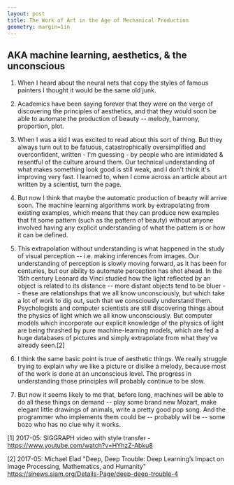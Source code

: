 ```yaml
---
layout: post
title: The Work of Art in the Age of Mechanical Production
geometry: margin=1in
---
```


## AKA machine learning, aesthetics, & the unconscious

1. When I heard about the neural nets that copy the styles of famous painters I thought it would be the same old junk.

2. Academics have been saying forever that they were on the verge of discovering the principles of aesthetics, and that they would soon be able to automate the production of beauty -- melody, harmony, proportion, plot.

2. When I was a kid I was excited to read about this sort of thing. But they always turn out to be fatuous, catastrophically oversimplified and overconfident, written - I'm guessing - by people who are intimidated & resentful of the culture around them. Our technical understanding of what makes something look good is still weak, and I don't think it's improving very fast. I learned to, when I come across an article about art written by a scientist, turn the page.

4. But now I think that maybe the automatic production of beauty will arrive soon. The machine learning algorithms work by extrapolating from existing examples, which means that they can produce new examples that fit some pattern (such as the pattern of beauty) without anyone involved having any explicit understanding of what the pattern is or how it can be defined.

5. This extrapolation without understanding is what happened in the study of visual perception -- i.e. making inferences from images. Our understanding of perception is slowly moving forward, as it has been for centuries, but our ability to automate perception has shot ahead. In the 15th century Leonard da Vinci studied how the light reflected by an object is related to its distance -- more distant objects tend to be bluer -- these are relationships that we all know unconsciously, but which take a lot of work to dig out, such that we consciously understand them. Psychologists and computer scientists are still discovering things about the physics of light which we all know unconsciously. But computer models which incorporate our explicit knowledge of the physics of light are being thrashed by pure machine-learning models, which are fed a huge databases of pictures and simply extrapolate from what they've already seen.[2]

6. I think the same basic point is true of aesthetic things. We really struggle trying to explain why we like a picture or dislike a melody, because most of the work is done at an unconscious level. The progress in understanding those principles will probably continue to be slow.

7. But now it seems likely to me that, before long, machines will be able to do all these things on demand -- play some brand new Mozart, make elegant little drawings of animals, write a pretty good pop song. And the programmer who implements them could be -- probably will be -- some bozo who has no clue why it works.

[1] 2017-05: SIGGRAPH video with style transfer - https://www.youtube.com/watch?v=HYhzZ-Abku8

[2] 2017-05: Michael Elad "Deep, Deep Trouble: Deep Learning’s Impact on Image Processing, Mathematics, and Humanity"
https://sinews.siam.org/Details-Page/deep-deep-trouble-4
